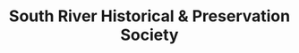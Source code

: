 ---
layout: repo
title: "South River Historical & Preservation Society"
id: 12637
permalink: repos/12637/
---